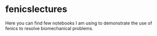 # fenicslectures

Here you can find few notebooks I am using to demonstrate the use of fenics to resolve biomechanical problems.
